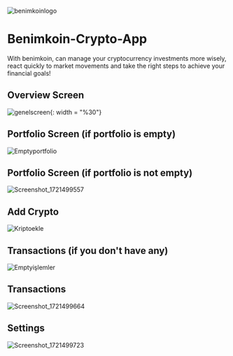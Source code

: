 ![benimkoinlogo](https://github.com/user-attachments/assets/1515d990-a3ec-4213-ba17-a50ca3960915)



# Benimkoin-Crypto-App
With benimkoin, can manage your cryptocurrency investments more wisely, react quickly to market movements and take the right steps to achieve your financial goals!
## Overview Screen
![genelscreen](https://github.com/user-attachments/assets/34882897-1acd-47c4-b7f8-f8b9fb61af53){: width = "%30"}

## Portfolio Screen (if portfolio is empty)
![Emptyportfolio](https://github.com/user-attachments/assets/67e02aa9-abde-4495-931f-e9a7bd4197c6)

## Portfolio Screen (if portfolio is not empty)
![Screenshot_1721499557](https://github.com/user-attachments/assets/eb5366a6-276e-48ea-8c7a-077ec1464c99)

## Add Crypto 
![Kriptoekle](https://github.com/user-attachments/assets/7a863e09-e8f8-409e-b1ee-632b1bbd2092)

## Transactions (if you don't have any)
![Emptyişlemler](https://github.com/user-attachments/assets/26fef201-1c3e-4f40-9315-208208cf2a16)

## Transactions 
![Screenshot_1721499664](https://github.com/user-attachments/assets/66ae3c3d-a044-4b0a-9620-542c7d2943ec)

## Settings
![Screenshot_1721499723](https://github.com/user-attachments/assets/fb0a4b23-dfa6-4480-b377-9e8f949e771d)









